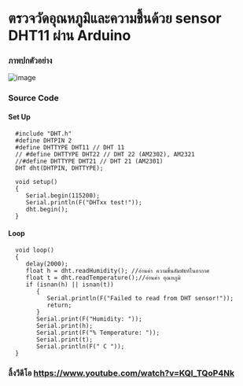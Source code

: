 ﻿# ตรวจวัดอุณหภูมิและความชื้นด้วย sensor DHT11 ผ่าน Arduino

### ภาพปกตัวอย่าง
![image](https://i.ibb.co/d7wGdnZ/free-Delivr-3.png)

### Source Code
#### Set Up
      #include "DHT.h"
      #define DHTPIN 2
      #define DHTTYPE DHT11 // DHT 11
      // #define DHTTYPE DHT22 // DHT 22 (AM2302), AM2321
      //#define DHTTYPE DHT21 // DHT 21 (AM2301)
      DHT dht(DHTPIN, DHTTYPE);
      
      void setup() 
      {
         Serial.begin(115200);
         Serial.println(F("DHTxx test!"));
         dht.begin();
      }
#### Loop
      void loop()
      {
         delay(2000);
         float h = dht.readHumidity(); //อ่านค่า ความชื่นสัมพัธท์ในอากาศ
         float t = dht.readTemperature();//อ่านค่า อุณหภูมิ
         if (isnan(h) || isnan(t))
            {
               Serial.println(F("Failed to read from DHT sensor!"));
               return;
            }
            Serial.print(F("Humidity: "));
            Serial.print(h);
            Serial.print(F("% Temperature: "));
            Serial.print(t);
            Serial.println(F(" C "));
      }

### ลิ้งวีดีโอ https://www.youtube.com/watch?v=KQl_TQoP4Nk
